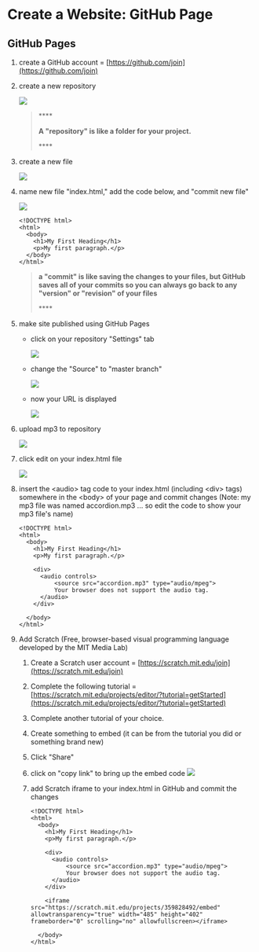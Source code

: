 # Create a Website: GitHub Page

## **GitHub Pages**

1. create a GitHub account = [https://github.com/join](https://github.com/join)
2. create a new repository

   ![](../../.gitbook/assets/screen-shot-2020-01-15-at-3.48.52-pm.png) 

   > \*\*\*\*
   >
   > **A "repository" is like a folder for your project.**
   >
   > \*\*\*\*

3. create a new file

   ![](../../.gitbook/assets/screen-shot-2020-01-15-at-3.50.28-pm.png) 

4. name new file "index.html," add the code below, and "commit new file"

   ![](../../.gitbook/assets/index.png) 

   ```text
   <!DOCTYPE html>
   <html>
     <body>
       <h1>My First Heading</h1>
       <p>My first paragraph.</p>
     </body>
   </html>
   ```

   > **a "commit" is like saving the changes to your files, but GitHub saves all of your commits so you can always go back to any "version" or "revision" of your files**
   >
   > \*\*\*\*

5. make site published using GitHub Pages
   * click on your repository "Settings" tab

     ![](../../.gitbook/assets/screen-shot-2020-01-15-at-3.52.11-pm.png) 

   * change the "Source" to "master branch"

     ![](../../.gitbook/assets/screen-shot-2020-01-15-at-3.52.24-pm.png) 

   * now your URL is displayed

     ![](../../.gitbook/assets/screen-shot-2020-01-15-at-3.53.04-pm.png) 
6. upload mp3 to repository

   ![](../../.gitbook/assets/screen-shot-2020-01-15-at-4.02.24-pm.png) 

7. click edit on your index.html file

   ![](../../.gitbook/assets/screen-shot-2020-01-15-at-3.53.31-pm%20%281%29.png) 

8. insert the &lt;audio&gt; tag code to your index.html \(including &lt;div&gt; tags\) somewhere in the &lt;body&gt; of your page and commit changes \(Note: my mp3 file was named accordion.mp3 ... so edit the code to show your mp3 file's name\)

   ```
   <!DOCTYPE html>
   <html>
     <body>
       <h1>My First Heading</h1>
       <p>My first paragraph.</p>
    
       <div>
         <audio controls>
             <source src="accordion.mp3" type="audio/mpeg">
             Your browser does not support the audio tag.
         </audio>
       </div>
    
     </body>
   </html>
   ```

9. Add Scratch \(Free, browser-based visual programming language developed by the MIT Media Lab\)
   1. Create a Scratch user account = [https://scratch.mit.edu/join](https://scratch.mit.edu/join)
   2. Complete the following tutorial = [https://scratch.mit.edu/projects/editor/?tutorial=getStarted](https://scratch.mit.edu/projects/editor/?tutorial=getStarted)
   3. Complete another tutorial of your choice.
   4. Create something to embed \(it can be from the tutorial you did or something brand new\)
   5. Click "Share"
   6. click on "copy link" to bring up the embed code ![](../../.gitbook/assets/screen-shot-2020-01-15-at-12.14.17-pm.png) 
   7. add Scratch iframe to your index.html in GitHub and commit the changes

      ```
      <!DOCTYPE html>
      <html>
        <body>
          <h1>My First Heading</h1>
          <p>My first paragraph.</p>
    
          <div>
            <audio controls>
                <source src="accordion.mp3" type="audio/mpeg">
                Your browser does not support the audio tag.
            </audio>
          </div>
    
          <iframe src="https://scratch.mit.edu/projects/359828492/embed" allowtransparency="true" width="485" height="402" frameborder="0" scrolling="no" allowfullscreen></iframe>
    
        </body>
      </html>
      ```

